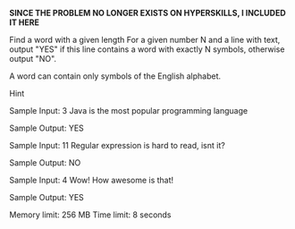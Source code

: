 ******SINCE THE PROBLEM NO LONGER EXISTS ON HYPERSKILLS, I INCLUDED IT HERE******

Find a word with a given length
For a given number N and a line with text, output "YES" if this line contains a word with exactly N symbols, otherwise output "NO".

A word can contain only symbols of the English alphabet.

Hint


Sample Input:
3
Java is the most popular programming language

Sample Output:
YES


Sample Input:
11
Regular expression is hard to read, isnt it?

Sample Output:
NO


Sample Input:
4
Wow! How awesome is that!

Sample Output:
YES



Memory limit: 256 MB
Time limit: 8 seconds
